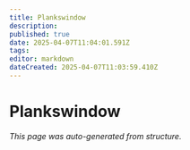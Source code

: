 ```yaml
---
title: Plankswindow
description: 
published: true
date: 2025-04-07T11:04:01.591Z
tags: 
editor: markdown
dateCreated: 2025-04-07T11:03:59.410Z
---
```


# Plankswindow

*This page was auto-generated from structure.*